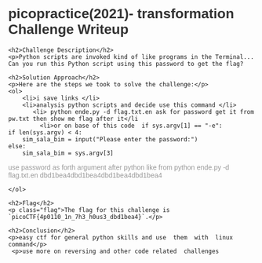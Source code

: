 <!DOCTYPE html>
<html>
<head>
    <style>
        body {
            font-family: Arial, sans-serif;
        }
        h1 {
            color: #333;
        }
        h2 {
            color: #666;
        }
        p {
            color: #999;
        }
        .flag {
            color: red;
            font-weight: bold;
        }
    </style>
</head>
<body>
    <h1>picopractice(2021)- transformation Challenge Writeup</h1>

    <h2>Challenge Description</h2>
    <p>Python scripts are invoked kind of like programs in the Terminal... Can you run this Python script using this password to get the flag?
</p>

    <h2>Solution Approach</h2>
    <p>Here are the steps we took to solve the challenge:</p>
    <ol>
        <li>i save links </li>
        <li>analysis python scripts and decide use this command </li>
           <li> python ende.py -d flag.txt.en ask for password get it from pw.txt then show me flag after it</li      
             <li>or on base of this code  if sys.argv[1] == "-e":
    if len(sys.argv) < 4:
        sim_sala_bim = input("Please enter the password:")
    else:
        sim_sala_bim = sys.argv[3] 

use password as forth argument after python like from
python ende.py -d flag.txt.en dbd1bea4dbd1bea4dbd1bea4dbd1bea4
      
    </ol>

    <h2>Flag</h2>
    <p class="flag">The flag for this challenge is `picoCTF{4p0110_1n_7h3_h0us3_dbd1bea4}`.</p>

    <h2>Conclusion</h2>
    <p>easy ctf for general python skills and use  them  with  linux command</p>
     <p>use more on reversing and other code related  challenges
</body>
</html>
